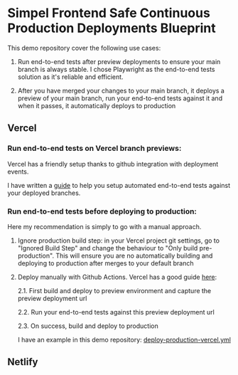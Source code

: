 # Simpel Frontend Safe Continuous Production Deployments Blueprint

This demo repository cover the following use cases:

1. Run end-to-end tests after preview deployments to ensure your main branch is always stable. I chose Playwright as the end-to-end tests solution as it's reliable and efficient.

2. After you have merged your changes to your main branch, it deploys a preview of your main branch, run your end-to-end tests against it and when it passes, it automatically deploys to production

## Vercel

### Run end-to-end tests on Vercel branch previews:

Vercel has a friendly setup thanks to github integration with deployment events.

I have written a [guide](https://www.simplefrontend.dev/docs/ci/automated-end-to-end-tests/#ci-setup-with-github-actions) to help you setup automated end-to-end tests against your deployed branches.

### Run end-to-end tests before deploying to production:

Here my recommendation is simply to go with a manual approach.

1. Ignore production build step: in your Vercel project git settings, go to "Ignored Build Step" and change the behaviour to "Only build pre-production". This will ensure you are no automatically building and deploying to production after merges to your default branch

2. Deploy manually with Github Actions. Vercel has a good guide [here](https://vercel.com/guides/how-can-i-use-github-actions-with-vercel):

   2.1. First build and deploy to preview environment and capture the preview deployment url

   2.2. Run your end-to-end tests against this preview deployment url

   2.3. On success, build and deploy to production

   I have an example in this demo repository: [deploy-production-vercel.yml](./.github/workflows/deploy-production-vercel.yml)

## Netlify
